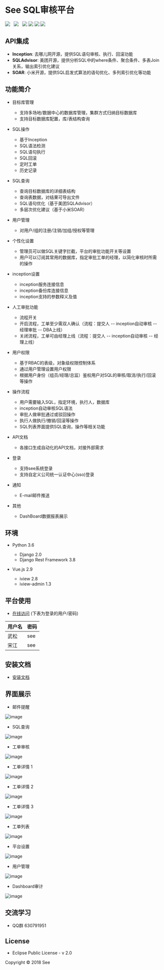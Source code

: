 
# See SQL审核平台

![](https://img.shields.io/badge/build-release-brightgreen.svg)  
![](https://img.shields.io/badge/version-v1.0.0-brightgreen.svg)  
![](https://img.shields.io/badge/vue.js-2.9.1-brightgreen.svg) 
![](https://img.shields.io/badge/iview-2.8.0-brightgreen.svg?style=flat-square) 
![](https://img.shields.io/badge/python-3.6-brightgreen.svg)
![](https://img.shields.io/badge/Django-2.0-brightgreen.svg)

## API集成
- **Inception**: 去哪儿网开源，提供SQL语句审核、执行、回滚功能
- **SQLAdvisor**: 美团开源，提供分析SQL中的where条件、聚合条件、多表Join关系，输出索引优化建议
- **SOAR**: 小米开源，提供SQL启发式算法的语句优化、多列索引优化等功能

## 功能简介

- 目标库管理
    - 支持多场地/数据中心的数据库管理，集群方式归纳目标数据库
    - 支持目标数据库配置，库/表结构查询
- SQL操作
    - 基于Inception
    - SQL语法检测
    - SQL语句执行
    - SQL回滚
    - 定时工单
    - 历史记录
- SQL查询
    - 查询目标数据库的详细表结构
    - 查询表数据，对结果可导出文件
    - SQL语句优化（基于美团SQLAdvisor）
    - 多层次优化建议（基于小米SOAR）
- 用户管理
    - 对用户/组的注册/注销/加组/授权等管理
- 个性化设置
    - 管理员可以做SQL关键字拦截，平台的审批功能开关等设置
    - 用户可以订阅其常用的数据库，指定审批工单的经理，以简化审核时所需的操作
- inception设置
    - inception服务连接信息
    - inception备份库连接信息
    - inception支持的参数释义及值
- 人工审批功能
    - 流程开关
    - 开启流程，工单至少需双人确认（流程：提交人 -- inception自动审核 -- 经理审批 -- DBA上线）
    - 关闭流程，工单可由经理上线（流程：提交人 -- inception自动审核 -- 经理上线）
- 用户权限
    - 基于RBAC的表级，对象级权限控制体系
    - 通过用户管理设置用户权限
    - 根据用户身份（组员/经理/总监）鉴权用户对SQL的审核/取消/执行/回滚等操作
- 操作流程
    - 用户需要输入SQL，指定环境，执行人，数据库
    - inception自动审核SQL语法
    - 审批人做审批通过或驳回操作
    - 执行人做执行/撤销/回滚等操作
    - SQL列表界面提供SQL查询，操作等相关功能

- API文档
    - 各接口生成自动化的API文档，对接外部需求
    
- 登录
    - 支持see系统登录
    - 支持自定义公司统一认证中心(sso)登录

- 通知
    - E-mail邮件推送

- 其他
    - DashBoard数据报表展示

## 环境

- Python 3.6
    - Django 2.0
    - Django Rest Framework 3.8
    
- Vue.js 2.9
    - iview 2.8
    - iview-admin 1.3

## 平台使用
- [在线访问](http://47.105.160.188:8080) (下表为登录的用户/密码)
  
| 用户名 | 密码 |
| --- | --- |
| 武松 | see |
| 宋江 | see |

## 安装文档
- [安装文档](https://github.com/myide/see/blob/master/frontend/src/files/install.md)

## 界面展示

- 邮件提醒

![image](https://github.com/myide/see/blob/master/frontend/src/images/github/mail.png)

- SQL查询

![image](https://github.com/myide/see/blob/master/frontend/src/images/github/query.png)

- 工单审核

![image](https://github.com/myide/see/blob/master/frontend/src/images/github/check.png)

- 工单详情 1

![image](https://github.com/myide/see/blob/master/frontend/src/images/github/detail1.png)

- 工单详情 2

![image](https://github.com/myide/see/blob/master/frontend/src/images/github/detail2.png)

- 工单详情 3

![image](https://github.com/myide/see/blob/master/frontend/src/images/github/detail3.png)

- 工单列表

![image](https://github.com/myide/see/blob/master/frontend/src/images/github/list.png)

- 平台设置

![image](https://github.com/myide/see/blob/master/frontend/src/images/github/plantformsettings.png)

- 用户管理

![image](https://github.com/myide/see/blob/master/frontend/src/images/github/user.png)

- Dashboard审计

![image](https://github.com/myide/see/blob/master/frontend/src/images/github/dashboard.png)

## 交流学习
- QQ群 630791951

## License

- Eclipse Public License - v 2.0

Copyright © 2018 See


